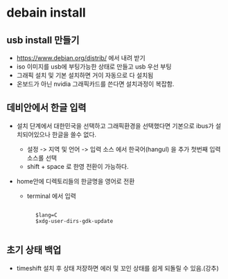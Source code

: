 # debain install
## usb install 만들기
* https://www.debian.org/distrib/ 에서 내려 받기
* iso 이미지를 usb에 부팅가능한 상태로 만들고 usb 우선 부팅
* 그래픽 설치 및 기본 설치하면 거이 자동으로 다 설치됨
* 온보드가 아닌 nvidia 그래픽카드를 쓴다면 설치과정이 복잡함.

## 데비안에서 한글 입력
* 설치 단계에서 대한민국을 선택하고 그래픽환경을 선택했다면 기본으로 ibus가 설치되어있으나 한글을 쓸수 없다.
    - 설정 -> 지역 및 언어 -> 입력 소스 에서 한국어(hangul) 을 추가 첫번째 입력소스롤 선택
    - shift + space 로 한영 전환이 가능하다.

* home안에 디렉토리들의 한글명을 영어로 전환
    - terminal 에서 입력
    <pre><code>
        $lang=C
        $xdg-user-dirs-gdk-update
    </code></pre>

## 초기 상태 백업
* timeshift 설치 후 상태 저장하면 에러 및 꼬인 상태를 쉽게 되돌릴 수 있음.(강추)


